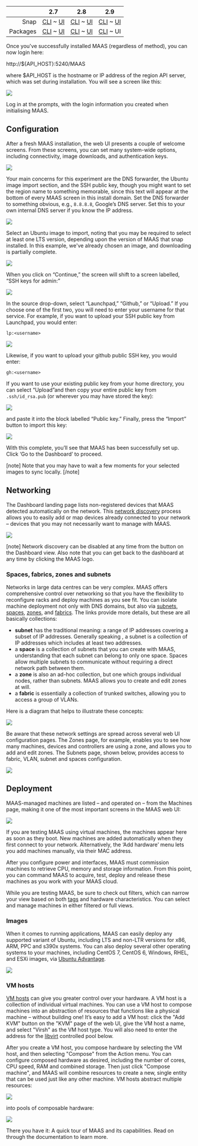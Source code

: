 <!-- deb-2-7-cli
||2.7|2.8|2.9|
|-----:|:-----:|:-----:|:-----:|
|Snap|[CLI](/t/configuration-journey-snap-2-7-cli/2526) ~ [UI](/t/configuration-journey-snap-2-7-ui/2527)|[CLI](/t/configuration-journey-snap-2-8-cli/2528) ~ [UI](/t/configuration-journey-snap-2-8-ui/2529)|[CLI](/t/configuration-journey-snap-2-9-cli/2530) ~ [UI](/t/configuration-journey-snap-2-9-ui/2531)|
|Packages|CLI ~ [UI](/t/configuration-journey-deb-2-7-ui/2533)|[CLI](/t/configuration-journey-deb-2-8-cli/2534) ~ [UI](/t/configuration-journey-deb-2-8-ui/2535)|[CLI](/t/configuration-journey-deb-2-9-cli/2536) ~ [UI](/t/configuration-journey-deb-2-9-ui/2537)|
 deb-2-7-cli -->

<!-- deb-2-7-ui
||2.7|2.8|2.9|
|-----:|:-----:|:-----:|:-----:|
|Snap|[CLI](/t/configuration-journey-snap-2-7-cli/2526) ~ [UI](/t/configuration-journey-snap-2-7-ui/2527)|[CLI](/t/configuration-journey-snap-2-8-cli/2528) ~ [UI](/t/configuration-journey-snap-2-8-ui/2529)|[CLI](/t/configuration-journey-snap-2-9-cli/2530) ~ [UI](/t/configuration-journey-snap-2-9-ui/2531)|
|Packages|[CLI](/t/configuration-journey-deb-2-7-cli/2532) ~ UI|[CLI](/t/configuration-journey-deb-2-8-cli/2534) ~ [UI](/t/configuration-journey-deb-2-8-ui/2535)|[CLI](/t/configuration-journey-deb-2-9-cli/2536) ~ [UI](/t/configuration-journey-deb-2-9-ui/2537)|
 deb-2-7-ui -->

<!-- deb-2-8-cli
||2.7|2.8|2.9|
|-----:|:-----:|:-----:|:-----:|
|Snap|[CLI](/t/configuration-journey-snap-2-7-cli/2526) ~ [UI](/t/configuration-journey-snap-2-7-ui/2527)|[CLI](/t/configuration-journey-snap-2-8-cli/2528) ~ [UI](/t/configuration-journey-snap-2-8-ui/2529)|[CLI](/t/configuration-journey-snap-2-9-cli/2530) ~ [UI](/t/configuration-journey-snap-2-9-ui/2531)|
|Packages|[CLI](/t/configuration-journey-deb-2-7-cli/2532) ~ [UI](/t/configuration-journey-deb-2-7-ui/2533)|CLI ~ [UI](/t/configuration-journey-deb-2-8-ui/2535)|[CLI](/t/configuration-journey-deb-2-9-cli/2536) ~ [UI](/t/configuration-journey-deb-2-9-ui/2537)|
 deb-2-8-cli -->

<!-- deb-2-8-ui
||2.7|2.8|2.9|
|-----:|:-----:|:-----:|:-----:|
|Snap|[CLI](/t/configuration-journey-snap-2-7-cli/2526) ~ [UI](/t/configuration-journey-snap-2-7-ui/2527)|[CLI](/t/configuration-journey-snap-2-8-cli/2528) ~ [UI](/t/configuration-journey-snap-2-8-ui/2529)|[CLI](/t/configuration-journey-snap-2-9-cli/2530) ~ [UI](/t/configuration-journey-snap-2-9-ui/2531)|
|Packages|[CLI](/t/configuration-journey-deb-2-7-cli/2532) ~ [UI](/t/configuration-journey-deb-2-7-ui/2533)|[CLI](/t/configuration-journey-deb-2-8-cli/2534) ~ UI|[CLI](/t/configuration-journey-deb-2-9-cli/2536) ~ [UI](/t/configuration-journey-deb-2-9-ui/2537)|
 deb-2-8-ui -->

<!-- deb-2-9-cli
||2.7|2.8|2.9|
|-----:|:-----:|:-----:|:-----:|
|Snap|[CLI](/t/configuration-journey-snap-2-7-cli/2526) ~ [UI](/t/configuration-journey-snap-2-7-ui/2527)|[CLI](/t/configuration-journey-snap-2-8-cli/2528) ~ [UI](/t/configuration-journey-snap-2-8-ui/2529)|[CLI](/t/configuration-journey-snap-2-9-cli/2530) ~ [UI](/t/configuration-journey-snap-2-9-ui/2531)|
|Packages|[CLI](/t/configuration-journey-deb-2-7-cli/2532) ~ [UI](/t/configuration-journey-deb-2-7-ui/2533)|[CLI](/t/configuration-journey-deb-2-8-cli/2534) ~ [UI](/t/configuration-journey-deb-2-8-ui/2535)|CLI ~ [UI](/t/configuration-journey-deb-2-9-ui/2537)|
 deb-2-9-cli -->

||2.7|2.8|2.9|
|-----:|:-----:|:-----:|:-----:|
|Snap|[CLI](/t/configuration-journey-snap-2-7-cli/2526) ~ [UI](/t/configuration-journey-snap-2-7-ui/2527)|[CLI](/t/configuration-journey-snap-2-8-cli/2528) ~ [UI](/t/configuration-journey-snap-2-8-ui/2529)|[CLI](/t/configuration-journey-snap-2-9-cli/2530) ~ [UI](/t/configuration-journey-snap-2-9-ui/2531)|
|Packages|[CLI](/t/configuration-journey-deb-2-7-cli/2532) ~ [UI](/t/configuration-journey-deb-2-7-ui/2533)|[CLI](/t/configuration-journey-deb-2-8-cli/2534) ~ [UI](/t/configuration-journey-deb-2-8-ui/2535)|[CLI](/t/configuration-journey-deb-2-9-cli/2536) ~ UI|

<!-- snap-2-7-cli
||2.7|2.8|2.9|
|-----:|:-----:|:-----:|:-----:|
|Snap|CLI ~ [UI](/t/configuration-journey-snap-2-7-ui/2527)|[CLI](/t/configuration-journey-snap-2-8-cli/2528) ~ [UI](/t/configuration-journey-snap-2-8-ui/2529)|[CLI](/t/configuration-journey-snap-2-9-cli/2530) ~ [UI](/t/configuration-journey-snap-2-9-ui/2531)|
|Packages|[CLI](/t/configuration-journey-deb-2-7-cli/2532) ~ [UI](/t/configuration-journey-deb-2-7-ui/2533)|[CLI](/t/configuration-journey-deb-2-8-cli/2534) ~ [UI](/t/configuration-journey-deb-2-8-ui/2535)|[CLI](/t/configuration-journey-deb-2-9-cli/2536) ~ [UI](/t/configuration-journey-deb-2-9-ui/2537)|
 snap-2-7-cli -->

<!-- snap-2-7-ui
||2.7|2.8|2.9|
|-----:|:-----:|:-----:|:-----:|
|Snap|[CLI](/t/configuration-journey-snap-2-7-cli/2526) ~ UI|[CLI](/t/configuration-journey-snap-2-8-cli/2528) ~ [UI](/t/configuration-journey-snap-2-8-ui/2529)|[CLI](/t/configuration-journey-snap-2-9-cli/2530) ~ [UI](/t/configuration-journey-snap-2-9-ui/2531)|
|Packages|[CLI](/t/configuration-journey-deb-2-7-cli/2532) ~ [UI](/t/configuration-journey-deb-2-7-ui/2533)|[CLI](/t/configuration-journey-deb-2-8-cli/2534) ~ [UI](/t/configuration-journey-deb-2-8-ui/2535)|[CLI](/t/configuration-journey-deb-2-9-cli/2536) ~ [UI](/t/configuration-journey-deb-2-9-ui/2537)|
 snap-2-7-ui -->

<!-- snap-2-8-cli
||2.7|2.8|2.9|
|-----:|:-----:|:-----:|:-----:|
|Snap|[CLI](/t/configuration-journey-snap-2-7-cli/2526) ~ [UI](/t/configuration-journey-snap-2-7-ui/2527)|CLI ~ [UI](/t/configuration-journey-snap-2-8-ui/2529)|[CLI](/t/configuration-journey-snap-2-9-cli/2530) ~ [UI](/t/configuration-journey-snap-2-9-ui/2531)|
|Packages|[CLI](/t/configuration-journey-deb-2-7-cli/2532) ~ [UI](/t/configuration-journey-deb-2-7-ui/2533)|[CLI](/t/configuration-journey-deb-2-8-cli/2534) ~ [UI](/t/configuration-journey-deb-2-8-ui/2535)|[CLI](/t/configuration-journey-deb-2-9-cli/2536) ~ [UI](/t/configuration-journey-deb-2-9-ui/2537)|
 snap-2-8-cli -->

<!-- snap-2-8-ui
||2.7|2.8|2.9|
|-----:|:-----:|:-----:|:-----:|
|Snap|[CLI](/t/configuration-journey-snap-2-7-cli/2526) ~ [UI](/t/configuration-journey-snap-2-7-ui/2527)|[CLI](/t/configuration-journey-snap-2-8-cli/2528) ~ UI|[CLI](/t/configuration-journey-snap-2-9-cli/2530) ~ [UI](/t/configuration-journey-snap-2-9-ui/2531)|
|Packages|[CLI](/t/configuration-journey-deb-2-7-cli/2532) ~ [UI](/t/configuration-journey-deb-2-7-ui/2533)|[CLI](/t/configuration-journey-deb-2-8-cli/2534) ~ [UI](/t/configuration-journey-deb-2-8-ui/2535)|[CLI](/t/configuration-journey-deb-2-9-cli/2536) ~ [UI](/t/configuration-journey-deb-2-9-ui/2537)|
 snap-2-8-ui -->

<!-- snap-2-9-cli
||2.7|2.8|2.9|
|-----:|:-----:|:-----:|:-----:|
|Snap|[CLI](/t/configuration-journey-snap-2-7-cli/2526) ~ [UI](/t/configuration-journey-snap-2-7-ui/2527)|[CLI](/t/configuration-journey-snap-2-8-cli/2528) ~ [UI](/t/configuration-journey-snap-2-8-ui/2529)|CLI ~ [UI](/t/configuration-journey-snap-2-9-ui/2531)|
|Packages|[CLI](/t/configuration-journey-deb-2-7-cli/2532) ~ [UI](/t/configuration-journey-deb-2-7-ui/2533)|[CLI](/t/configuration-journey-deb-2-8-cli/2534) ~ [UI](/t/configuration-journey-deb-2-8-ui/2535)|[CLI](/t/configuration-journey-deb-2-9-cli/2536) ~ [UI](/t/configuration-journey-deb-2-9-ui/2537)|
 snap-2-9-cli -->

<!-- snap-2-9-ui
||2.7|2.8|2.9|
|-----:|:-----:|:-----:|:-----:|
|Snap|[CLI](/t/configuration-journey-snap-2-7-cli/2526) ~ [UI](/t/configuration-journey-snap-2-7-ui/2527)|[CLI](/t/configuration-journey-snap-2-8-cli/2528) ~ [UI](/t/configuration-journey-snap-2-8-ui/2529)|[CLI](/t/configuration-journey-snap-2-9-cli/2530) ~ UI|
|Packages|[CLI](/t/configuration-journey-deb-2-7-cli/2532) ~ [UI](/t/configuration-journey-deb-2-7-ui/2533)|[CLI](/t/configuration-journey-deb-2-8-cli/2534) ~ [UI](/t/configuration-journey-deb-2-8-ui/2535)|[CLI](/t/configuration-journey-deb-2-9-cli/2536) ~ [UI](/t/configuration-journey-deb-2-9-ui/2537)|
 snap-2-9-ui -->

Once you've successfully installed MAAS (regardless of method), you can now login here:

http://${API_HOST}:5240/MAAS

where $API_HOST is the hostname or IP address of the region API server, which was set during installation.  You will see a screen like this:</p>

<a href="https://discourse.maas.io/uploads/default/original/1X/efd8e3f150dfec28114c452c12e24e320848e075.jpeg" target = "_blank"><img src="https://discourse.maas.io/uploads/default/original/1X/efd8e3f150dfec28114c452c12e24e320848e075.jpeg"></a> 

Log in at the prompts, with the login information you created when initialising MAAS.

<h2 id="heading--configuration">Configuration</h2>

After a fresh MAAS installation, the web UI presents a couple of welcome  screens.  From these screens, you can set many system-wide options, including connectivity, image downloads, and authentication keys.

<a href="https://discourse.maas.io/uploads/default/original/1X/337aa15e178b14b0ba9a0646953268bf7adac0bb.jpeg" target = "_blank"><img src="https://discourse.maas.io/uploads/default/original/1X/337aa15e178b14b0ba9a0646953268bf7adac0bb.jpeg"></a>  

Your main concerns for this experiment are the DNS forwarder, the Ubuntu image import section, and the SSH public key, though you might want to set the region name to something memorable, since this text will appear at the bottom of every MAAS screen in this install domain. Set the DNS forwarder to something obvious, e.g., `8.8.8.8`, Google’s DNS server.  Set this to your own internal DNS server if you know the IP address.

<a href="https://discourse.maas.io/uploads/default/original/1X/f9751eb857dcd0c124783edeb1aaf87b8b538127.jpeg" target = "_blank"><img src="https://discourse.maas.io/uploads/default/original/1X/f9751eb857dcd0c124783edeb1aaf87b8b538127.jpeg"></a>  

Select an Ubuntu image to import, noting that you may be required to select at least one LTS version, depending upon the version of MAAS that snap installed.  In this example, we've already chosen an image, and downloading is partially complete.

<a href="https://discourse.maas.io/uploads/default/original/1X/6445cde5ffc1e237a1e6d85d280f451bc0b2ab92.jpeg" target = "_blank"><img src="https://discourse.maas.io/uploads/default/original/1X/6445cde5ffc1e237a1e6d85d280f451bc0b2ab92.jpeg"></a>  

When you click on “Continue,” the screen will shift to a screen labelled, “SSH keys for admin:”  

<a href="https://discourse.maas.io/uploads/default/original/1X/dbdcdce7c8f3b7181f894bdfe987758e0c8635fc.jpeg" target = "_blank"><img src="https://discourse.maas.io/uploads/default/original/1X/dbdcdce7c8f3b7181f894bdfe987758e0c8635fc.jpeg"></a> 

In the source drop-down, select “Launchpad,” “Github,” or “Upload.”  If you choose one of the first two, you will need to enter your username for that service.  For example, if you want to upload your SSH public key from Launchpad, you would enter:

    lp:<username>


<a href="https://discourse.maas.io/uploads/default/original/1X/0e4cbf7c8fae3f21664a4d5fe8d0f90785dd6859.jpeg" target = "_blank"><img src="https://discourse.maas.io/uploads/default/original/1X/0e4cbf7c8fae3f21664a4d5fe8d0f90785dd6859.jpeg"></a> 

Likewise, if you want to upload your github public SSH key, you would enter:

    gh:<username>

If you want to use your existing public key from your home directory, you can select “Upload”and then copy your entire public key from <code>.ssh/id_rsa.pub</code> (or wherever you may have stored the key):

<a href="https://discourse.maas.io/uploads/default/original/1X/a94f1f68db07dd9be9e8eaed50f22828c7bb51e0.jpeg" target = "_blank"><img src="https://discourse.maas.io/uploads/default/original/1X/a94f1f68db07dd9be9e8eaed50f22828c7bb51e0.jpeg"></a> 

and paste it into the block labelled “Public key.”  Finally, press the “Import” button to import this key:

<a href="https://discourse.maas.io/uploads/default/original/1X/ab62bf22308343988016189fbbb851c44caf2e33.jpeg" target = "_blank"><img src="https://discourse.maas.io/uploads/default/original/1X/ab62bf22308343988016189fbbb851c44caf2e33.jpeg"></a> 

With this complete, you’ll see that MAAS has been successfully set up. Click ‘Go to the Dashboard’ to proceed.

[note]
Note that you may have to wait a few moments for your selected images to sync locally.
[/note]

<h2 id="heading--networking">Networking</h2>

The Dashboard landing page lists non-registered devices that MAAS detected automatically on the network. This [network discovery](/t/network-discovery/758) process allows you to easily add or map devices already connected to your network – devices that you may not necessarily want to manage with MAAS.

<a href="https://discourse.maas.io/uploads/default/original/1X/902f07b6e96d06dcd072501473ce85ff3d303610.jpeg" target = "_blank"><img src="https://discourse.maas.io/uploads/default/original/1X/902f07b6e96d06dcd072501473ce85ff3d303610.jpeg"></a>  

[note]
Network discovery can be disabled at any time from the button on the Dashboard view.  Also note that you can get back to the dashboard at any time by clicking the MAAS logo.

<h3 id="heading--spaces-fabrics-zones-and-subnets">Spaces, fabrics, zones and subnets</h3>

Networks in large data centres can be very complex. MAAS offers comprehensive control over networking so that you have the flexibility to reconfigure racks and deploy machines as you see fit. You can isolate machine deployment not only with DNS domains, but also via [subnets](/t/concepts-and-terms/785#heading--subnets), [spaces](/t/concepts-and-terms/785#heading--spaces), [zones](/t/concepts-and-terms/785#heading--zones), and [fabrics](/t/concepts-and-terms/785#heading--fabrics).  The links provide more details, but these are all basically collections:

* **subnet** has the traditional meaning: a range of IP addresses covering a subset of IP addresses.  Generally speaking , a subnet is a collection of IP addresses which includes at least two addresses.
* a **space** is a collection of subnets that you can create with MAAS, understanding that each subnet can belong to only one space.  Spaces allow multiple subnets to communicate without requiring a direct network path between them.
* a **zone** is also an ad-hoc collection, but one which groups individual nodes, rather than subnets.  MAAS allows you to create and edit zones at will.
* a **fabric** is essentially a collection of trunked switches, allowing you to access a group of VLANs.

Here is a diagram that helps to illustrate these concepts:

<a href="https://discourse.maas.io/uploads/default/original/1X/dd60fdeba34d3cf33d4cf42db1f745ba95542b69.jpeg" target = "_blank"><img src="https://discourse.maas.io/uploads/default/original/1X/dd60fdeba34d3cf33d4cf42db1f745ba95542b69.jpeg"></a> 

Be aware that these network settings are spread across several web UI configuration pages. The Zones page, for example, enables you to see how many machines, devices and controllers are using a zone, and allows you to add and edit zones.  The Subnets page, shown below, provides access to fabric, VLAN, subnet and spaces configuration.

<a href="https://discourse.maas.io/uploads/default/original/1X/89d90a15e70a57e6951ee62910b503895e08251e.jpeg" target = "_blank"><img src="https://discourse.maas.io/uploads/default/original/1X/89d90a15e70a57e6951ee62910b503895e08251e.jpeg"></a> 

<h2 id="heading--deploy-hardware">Deployment</h2>

MAAS-managed machines are listed – and operated on – from the Machines page, making it one of the most important screens in the MAAS web UI:

<a href="https://discourse.maas.io/uploads/default/original/1X/58a37e0dc29bc233f771c33d07a0e03e8d55cb87.jpeg" target = "_blank"><img src="https://discourse.maas.io/uploads/default/original/1X/58a37e0dc29bc233f771c33d07a0e03e8d55cb87.jpeg"></a> 

If you are testing MAAS using virtual machines, the machines appear here as soon as they boot. New machines are added automatically when they first connect to your network. Alternatively, the ‘Add hardware’ menu lets you add machines manually, via their MAC address.

After you configure power and interfaces, MAAS must commission machines to retrieve CPU, memory and storage information. From this point, you can command MAAS to acquire, test, deploy and release these machines as you work with your MAAS cloud.

While you are testing MAAS, be sure to check out filters, which can narrow your view based on both [tags](/t/maas-tags/834) and hardware characteristics.  You can select and manage machines in either filtered or full views.

<h3 id="heading--images">Images</h3>

When it comes to running applications, MAAS can easily deploy any supported variant of Ubuntu, including LTS and non-LTR versions for x86, ARM, PPC and s390x systems. You can also deploy several other operating systems to your machines, including CentOS 7, CentOS 6, Windows, RHEL, and ESXi images, via <a href="https://www.ubuntu.com/support" rel="nofollow noopener">Ubuntu Advantage</a>.

<a href="https://discourse.maas.io/uploads/default/original/1X/27c47222c1fc0e34ed70134a1007dde067d2de81.jpeg" target = "_blank"><img src="https://discourse.maas.io/uploads/default/original/1X/27c47222c1fc0e34ed70134a1007dde067d2de81.jpeg"></a> 

<h3 id="heading--vm-hosts">VM hosts</h3>

[VM hosts]( /t/introduction-to-vm-hosting/1524) can give you greater control over your hardware.  A VM host is a collection of individual virtual machines.  You can use a VM host to compose machines into an abstraction of resources that functions like a physical machine – without building one! It’s easy to add a VM host: click the "Add KVM" button on the "KVM" page of the web UI, give the VM host a name, and select "Virsh" as the VM host type.  You will also need to enter the address for the [libvirt](https://ubuntu.com/server/docs/virtualization-libvirt) controlled pool below.

After you create a VM host, you compose hardware by selecting the VM host, and then selecting "Compose" from the Action menu. You can configure composed hardware as desired, including the number of cores, CPU speed, RAM and combined storage.  Then just click "Compose machine", and MAAS will combine resources to create a new, single entity that can be used just like any other machine.  VM hosts abstract multiple resources:

<a href="https://discourse.maas.io/uploads/default/original/1X/c57d7cf802bfd3f968cc54a829cd1629c45e9f62.jpeg" target = "_blank"><img src="https://discourse.maas.io/uploads/default/original/1X/c57d7cf802bfd3f968cc54a829cd1629c45e9f62.jpeg"></a> 

into pools of composable hardware:

<a href="https://discourse.maas.io/uploads/default/original/1X/763029b5678b6f88317359d28eac3003f7298f37.jpeg" target = "_blank"><img src="https://discourse.maas.io/uploads/default/original/1X/763029b5678b6f88317359d28eac3003f7298f37.jpeg"></a> 

There you have it: A quick tour of MAAS and its capabilities.  Read on through the documentation to learn more.